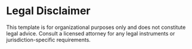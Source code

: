 # Legal Disclaimer

This template is for organizational purposes only and does not constitute legal advice. 
Consult a licensed attorney for any legal instruments or jurisdiction-specific requirements.

